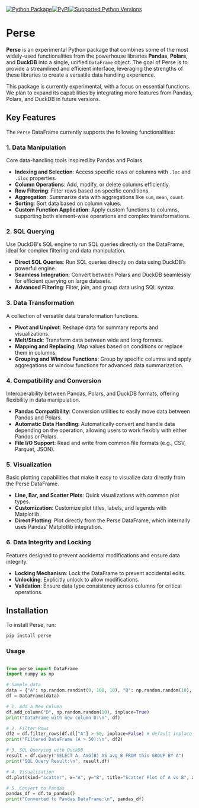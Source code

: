 [![Python Package](https://github.com/SermetPekin/perse/actions/workflows/python-package.yml/badge.svg)](https://github.com/SermetPekin/perse/actions/workflows/python-package.yml)[![PyPI](https://img.shields.io/pypi/v/perse)](https://img.shields.io/pypi/v/perse)[![Supported Python Versions](https://img.shields.io/pypi/pyversions/perse)](https://pypi.org/project/perse/) 





# Perse

**Perse** is an experimental Python package that combines some of the most widely-used functionalities from the powerhouse libraries **Pandas**, **Polars**, and **DuckDB** into a single, unified `DataFrame` object. The goal of Perse is to provide a streamlined and efficient interface, leveraging the strengths of these libraries to create a versatile data handling experience.

This package is currently experimental, with a focus on essential functions. We plan to expand its capabilities by integrating more features from Pandas, Polars, and DuckDB in future versions.

## Key Features

The `Perse` DataFrame currently supports the following functionalities:

### 1. Data Manipulation
Core data-handling tools inspired by Pandas and Polars.

- **Indexing and Selection**: Access specific rows or columns with `.loc` and `.iloc` properties.
- **Column Operations**: Add, modify, or delete columns efficiently.
- **Row Filtering**: Filter rows based on specific conditions.
- **Aggregation**: Summarize data with aggregations like `sum`, `mean`, `count`.
- **Sorting**: Sort data based on column values.
- **Custom Function Application**: Apply custom functions to columns, supporting both element-wise operations and complex transformations.

### 2. SQL Querying
Use DuckDB's SQL engine to run SQL queries directly on the DataFrame, ideal for complex filtering and data manipulation.

- **Direct SQL Queries**: Run SQL queries directly on data using DuckDB’s powerful engine.
- **Seamless Integration**: Convert between Polars and DuckDB seamlessly for efficient querying on large datasets.
- **Advanced Filtering**: Filter, join, and group data using SQL syntax.

### 3. Data Transformation
A collection of versatile data transformation functions.

- **Pivot and Unpivot**: Reshape data for summary reports and visualizations.
- **Melt/Stack**: Transform data between wide and long formats.
- **Mapping and Replacing**: Map values based on conditions or replace them in columns.
- **Grouping and Window Functions**: Group by specific columns and apply aggregations or window functions for advanced data summarization.

### 4. Compatibility and Conversion
Interoperability between Pandas, Polars, and DuckDB formats, offering flexibility in data manipulation.

- **Pandas Compatibility**: Conversion utilities to easily move data between Pandas and Polars.
- **Automatic Data Handling**: Automatically convert and handle data depending on the operation, allowing users to work flexibly with either Pandas or Polars.
- **File I/O Support**: Read and write from common file formats (e.g., CSV, Parquet, JSON).

### 5. Visualization
Basic plotting capabilities that make it easy to visualize data directly from the Perse DataFrame.

- **Line, Bar, and Scatter Plots**: Quick visualizations with common plot types.
- **Customization**: Customize plot titles, labels, and legends with Matplotlib.
- **Direct Plotting**: Plot directly from the Perse DataFrame, which internally uses Pandas’ Matplotlib integration.

### 6. Data Integrity and Locking
Features designed to prevent accidental modifications and ensure data integrity.

- **Locking Mechanism**: Lock the DataFrame to prevent accidental edits.
- **Unlocking**: Explicitly unlock to allow modifications.
- **Validation**: Ensure data type consistency across columns for critical operations.

## Installation

To install Perse, run:

```bash
pip install perse
```

### Usage 

```python 

from perse import DataFrame
import numpy as np

# Sample data
data = {"A": np.random.randint(0, 100, 10), "B": np.random.random(10), "C": np.random.choice(["X", "Y", "Z"], 10)}
df = DataFrame(data)

# 1. Add a New Column 
df.add_column("D", np.random.random(10), inplace=True)
print("DataFrame with new column D:\n", df)

# 2. Filter Rows
df2 = df.filter_rows(df.dl["A"] > 50, inplace=False) # default inplace = False 
print("Filtered DataFrame (A > 50):\n", df2)

# 3. SQL Querying with DuckDB
result = df.query("SELECT A, AVG(B) AS avg_B FROM this GROUP BY A")
print("SQL Query Result:\n", result.df)

# 4. Visualization
df.plot(kind="scatter", x="A", y="B", title="Scatter Plot of A vs B", xlabel="A values", ylabel="B values")

# 5. Convert to Pandas
pandas_df = df.to_pandas()
print("Converted to Pandas DataFrame:\n", pandas_df)


```
